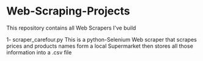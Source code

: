 # Web-Scraping-Projects
This repository contains all Web Scrapers I've build


1- scraper_carefour.py 
This is a python-Selenium Web scraper that scrapes prices and products names form a local Supermarket then stores all those information into a .csv file
